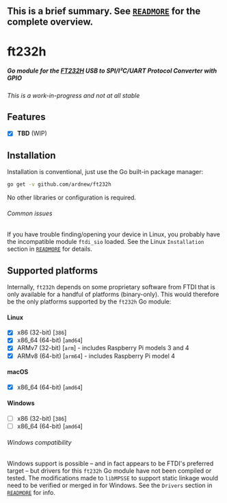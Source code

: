 ## **This is a brief summary. See [`READMORE`](READMORE.md) for the complete overview.**

# ft232h
##### Go module for the [FT232H](https://www.ftdichip.com/Products/ICs/FT232H.htm) USB to SPI/I²C/UART Protocol Converter with GPIO

_This is a work-in-progress and not at all stable_

## Features
- [x] **TBD** (WIP)

## Installation
Installation is conventional, just use the Go built-in package manager:
```sh
go get -v github.com/ardnew/ft232h
```
No other libraries or configuration is required. 

###### Common issues
If you have trouble finding/opening your device in Linux, you probably have the incompatible module `ftdi_sio` loaded. See the Linux `Installation` section in [`READMORE`](READMORE.md) for details.

## Supported platforms
Internally, `ft232h` depends on some proprietary software from FTDI that is only available for a handful of platforms (binary-only). This would therefore be the only platforms supported by the `ft232h` Go module:
#### Linux 
- [x] x86 (32-bit) [`386`]
- [x] x86_64 (64-bit) [`amd64`]
- [x] ARMv7 (32-bit) [`arm`] - includes Raspberry Pi models 3 and 4
- [x] ARMv8 (64-bit) [`arm64`] - includes Raspberry Pi model 4
#### macOS
- [x] x86_64 (64-bit) [`amd64`]
#### Windows
- [ ] x86 (32-bit) [`386`]
- [ ] x86_64 (64-bit) [`amd64`]
###### Windows compatibility
Windows support is possible – and in fact appears to be FTDI's preferred target – but drivers for this `ft232h` Go module have not been compiled or tested. The modifications made to `libMPSSE` to support static linkage would need to be verified or merged in for Windows. See the `Drivers` section in [`READMORE`](READMORE.md) for info.

